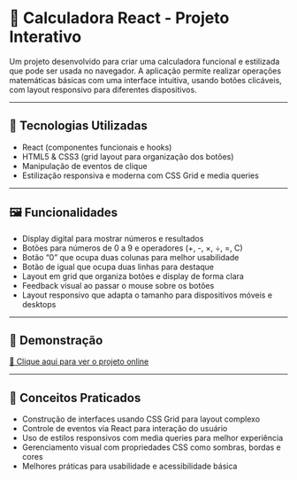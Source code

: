 # 🥁 Calculadora React - Projeto Interativo

Um projeto desenvolvido para criar uma calculadora funcional e estilizada que pode ser usada no navegador. A aplicação permite realizar operações matemáticas básicas com uma interface intuitiva, usando botões clicáveis, com layout responsivo para diferentes dispositivos.

---

## 🚀 Tecnologias Utilizadas
- React (componentes funcionais e hooks)
- HTML5 & CSS3 (grid layout para organização dos botões)
- Manipulação de eventos de clique
- Estilização responsiva e moderna com CSS Grid e media queries

---

## 🖼️ Funcionalidades
- Display digital para mostrar números e resultados
- Botões para números de 0 a 9 e operadores (+, -, ×, ÷, =, C)
- Botão “0” que ocupa duas colunas para melhor usabilidade
- Botão de igual que ocupa duas linhas para destaque
- Layout em grid que organiza botões e display de forma clara
- Feedback visual ao passar o mouse sobre os botões
- Layout responsivo que adapta o tamanho para dispositivos móveis e desktops

---

## 🎨 Demonstração
[🔗 Clique aqui para ver o projeto online](https://quote-machine-q4sk.vercel.app/) 

---

## 🧠 Conceitos Praticados
- Construção de interfaces usando CSS Grid para layout complexo
- Controle de eventos via React para interação do usuário
- Uso de estilos responsivos com media queries para melhor experiência
- Gerenciamento visual com propriedades CSS como sombras, bordas e cores
- Melhores práticas para usabilidade e acessibilidade básica